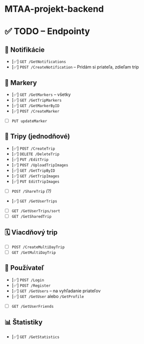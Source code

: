# MTAA-projekt-backend

# ✅ TODO – Endpointy

## 🔔 Notifikácie
- [✅] `GET /GetNotifications`
- [✅] `POST /CreateNotification` – Pridám si priateľa, zdieľam trip

## 🧭 Markery
- [✅] `GET /GetMarkers` – všetky
- [✅] `GET /GetTripMarkers`
- [✅] `GET /GetMarkerByID`
- [✅] `POST /CreateMarker`
- [ ] `PUT updateMarker`

## 🧳 Tripy (jednodňové)
- [✅] `POST /CreateTrip`
- [✅] `DELETE /DeleteTrip`
- [✅] `PUT /EditTrip`
- [✅] `POST /UploadTripImages`
- [✅] `GET /GetTripByID`
- [✅] `GET /GetTripImages`
- [✅] `PUT EditTripImages`
- [ ] `POST /ShareTrip` *(?)*
- [✅] `GET /GetUserTrips`
- [ ] `GET /GetUserTrips/sort`
- [ ] `GET /GetSharedTrip`

## 🗓 Viacdňový trip
- [ ] `POST /CreateMultiDayTrip`
- [ ] `GET /GetMultiDayTrip`

## 👥 Používateľ
- [✅] `POST /Login`
- [✅] `POST /Register`
- [✅] `GET /GetUsers` – na vyhľadanie priateľov
- [✅] `GET /GetUser` alebo `/GetProfile`
- [ ] `GET /GetUserFriends`

## 📊 Štatistiky
- [✅] `GET /GetStatistics`
